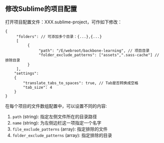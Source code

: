 ## 修改Sublime的项目配置

打开项目配置文件：XXX.sublime-project，可作如下修改：

    {
         "folders": // 可添加多个目录：{...},{...}
         [
              {
                   "path": "/E/webroot/backbone-learning", // 项目目录
                   "folder_exclude_patterns": ["assets",".sass-cache"] // 排除目录
              }
         ],
        "settings":
        {
            "translate_tabs_to_spaces": true, // Tab是否转换成空格
            "tab_size": 4
        }
    }

在每个项目的文件数组配置中，可以设置不同的内容:

1. `path` (string): 指定左侧文件所在的目录路径
2. `name` (string): 为左侧边栏这一项指定一个名字
3. `file_exclude_patterns` (array): 指定排除的文件
4. `folder_exclude_patterns` (array): 指定排除的目录
